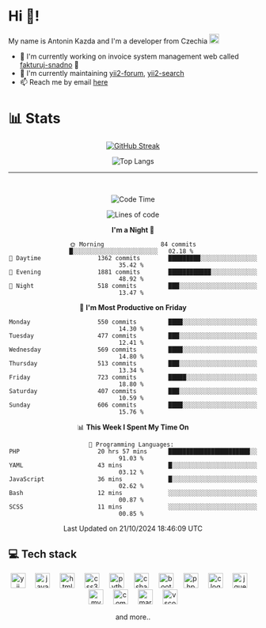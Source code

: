 # Hi 👋!
My name is Antonin Kazda and I'm a developer from Czechia <img src="https://openmoji.org/data/color/svg/1F1E8-1F1FF.svg" width="20px" alt="Czech flag">

- 🔨 I'm currently working on invoice system management web called [fakturuj-snadno](https://fakturuj-snadno.cz) 📑
- 🧰 I'm currently maintaining [yii2-forum](https://github.com/2rats/yii2-forum), [yii2-search](https://github.com/kazda01/yii2-search)
- 📫 Reach me by email [here](mailto:antoninkazda@seznam.cz)

# 📊 Stats

<div align="center">
  
  [![GitHub Streak](https://streak-stats.demolab.com/?user=kazda01&theme=dark)](https://git.io/streak-stats)
  
  ![Top Langs](https://github-readme-stats-seven-lime-78.vercel.app/api/top-langs/?username=kazda01&layout=compact&theme=dark&hide=Shell,Batchfile,Awk,HTML,Swig,c%2B%2B,Lua)
  
</div>

---

<br>

<div align="center">
  
<!--START_SECTION:waka-->
![Code Time](http://img.shields.io/badge/Code%20Time-699%20hrs%2045%20mins-blue)

![Lines of code](https://img.shields.io/badge/From%20Hello%20World%20I%27ve%20Written-1.5%20million%20lines%20of%20code-blue)

**I'm a Night 🦉** 

```text
🌞 Morning                84 commits          █░░░░░░░░░░░░░░░░░░░░░░░░   02.18 % 
🌆 Daytime                1362 commits        █████████░░░░░░░░░░░░░░░░   35.42 % 
🌃 Evening                1881 commits        ████████████░░░░░░░░░░░░░   48.92 % 
🌙 Night                  518 commits         ███░░░░░░░░░░░░░░░░░░░░░░   13.47 % 
```
📅 **I'm Most Productive on Friday** 

```text
Monday                   550 commits         ████░░░░░░░░░░░░░░░░░░░░░   14.30 % 
Tuesday                  477 commits         ███░░░░░░░░░░░░░░░░░░░░░░   12.41 % 
Wednesday                569 commits         ████░░░░░░░░░░░░░░░░░░░░░   14.80 % 
Thursday                 513 commits         ███░░░░░░░░░░░░░░░░░░░░░░   13.34 % 
Friday                   723 commits         █████░░░░░░░░░░░░░░░░░░░░   18.80 % 
Saturday                 407 commits         ███░░░░░░░░░░░░░░░░░░░░░░   10.59 % 
Sunday                   606 commits         ████░░░░░░░░░░░░░░░░░░░░░   15.76 % 
```


📊 **This Week I Spent My Time On** 

```text
💬 Programming Languages: 
PHP                      20 hrs 57 mins      ███████████████████████░░   91.03 % 
YAML                     43 mins             █░░░░░░░░░░░░░░░░░░░░░░░░   03.12 % 
JavaScript               36 mins             █░░░░░░░░░░░░░░░░░░░░░░░░   02.62 % 
Bash                     12 mins             ░░░░░░░░░░░░░░░░░░░░░░░░░   00.87 % 
SCSS                     11 mins             ░░░░░░░░░░░░░░░░░░░░░░░░░   00.85 % 
```


 Last Updated on 21/10/2024 18:46:09 UTC
<!--END_SECTION:waka-->

</div>

## 💻 Tech stack
<div align="center">
  <img src="https://cdn.jsdelivr.net/gh/devicons/devicon/icons/yii/yii-original.svg" height="30" alt="yii logo"  />
  <img width="12" />
  <img src="https://cdn.jsdelivr.net/gh/devicons/devicon/icons/javascript/javascript-original.svg" height="30" alt="javascript logo"  />
  <img width="12" />
  <img src="https://cdn.jsdelivr.net/gh/devicons/devicon/icons/html5/html5-original.svg" height="30" alt="html5 logo"  />
  <img width="12" />
  <img src="https://cdn.jsdelivr.net/gh/devicons/devicon/icons/css3/css3-original.svg" height="30" alt="css3 logo"  />
  <img width="12" />
  <img src="https://cdn.jsdelivr.net/gh/devicons/devicon/icons/python/python-original.svg" height="30" alt="python logo"  />
  <img width="12" />
  <img src="https://cdn.jsdelivr.net/gh/devicons/devicon/icons/csharp/csharp-original.svg" height="30" alt="csharp logo"  />
  <img width="12" />
  <img src="https://cdn.jsdelivr.net/gh/devicons/devicon/icons/bootstrap/bootstrap-original.svg" height="30" alt="bootstrap logo"  />
  <img width="12" />
  <img src="https://cdn.jsdelivr.net/gh/devicons/devicon/icons/php/php-original.svg" height="30" alt="php logo"  />
  <img width="12" />
  <img src="https://cdn.jsdelivr.net/gh/devicons/devicon/icons/c/c-original.svg" height="30" alt="c logo"  />
  <img width="12" />
  <img src="https://cdn.jsdelivr.net/gh/devicons/devicon/icons/jquery/jquery-original.svg" height="30" alt="jquery logo"  />
  <img width="12" />
  <img src="https://cdn.jsdelivr.net/gh/devicons/devicon/icons/mysql/mysql-original.svg" height="30" alt="mysql logo"  />
  <img width="12" />
  <img src="https://cdn.jsdelivr.net/gh/devicons/devicon/icons/composer/composer-original.svg" height="30" alt="composer logo"  />
  <img width="12" />
  <img src="https://cdn.jsdelivr.net/gh/devicons/devicon/icons/markdown/markdown-original.svg" height="30" alt="markdown logo"  />
  <img width="12" />
  <img src="https://cdn.jsdelivr.net/gh/devicons/devicon/icons/vscode/vscode-original.svg" height="30" alt="vscode logo"  />

  and more..
  
</div>
